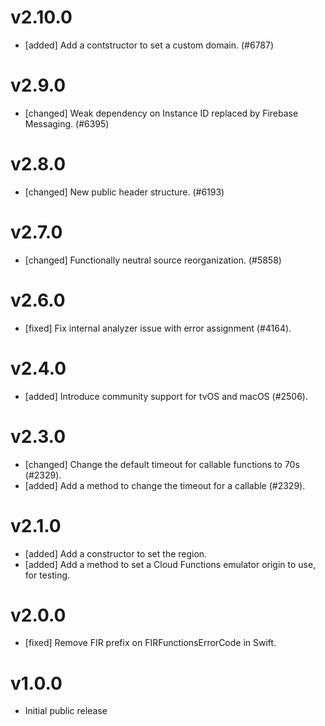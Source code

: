 # v2.10.0
- [added] Add a contstructor to set a custom domain. (#6787)

# v2.9.0
- [changed] Weak dependency on Instance ID replaced by Firebase Messaging. (#6395)

# v2.8.0
- [changed] New public header structure. (#6193)

# v2.7.0
- [changed] Functionally neutral source reorganization. (#5858)

# v2.6.0
- [fixed] Fix internal analyzer issue with error assignment (#4164).

# v2.4.0
- [added] Introduce community support for tvOS and macOS (#2506).

# v2.3.0
- [changed] Change the default timeout for callable functions to 70s (#2329).
- [added] Add a method to change the timeout for a callable (#2329).

# v2.1.0
- [added] Add a constructor to set the region.
- [added] Add a method to set a Cloud Functions emulator origin to use, for testing.

# v2.0.0
- [fixed] Remove FIR prefix on FIRFunctionsErrorCode in Swift.

# v1.0.0
- Initial public release

